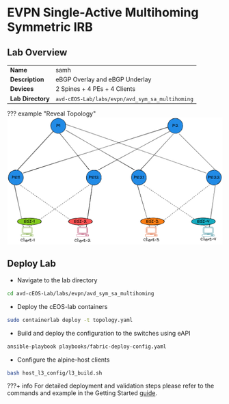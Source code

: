 # EVPN Single-Active Multihoming Symmetric IRB

## Lab Overview

|                               |                                                                                  |
| ----------------------------- | -------------------------------------------------------------------------------- |
| **Name**                      | samh                                                                             |
| **Description**               | eBGP Overlay and eBGP Underlay                                                   |
| **Devices**                   | 2 Spines + 4 PEs + 4 Clients                                                     |
| **Lab Directory**             | `avd-cEOS-Lab/labs/evpn/avd_sym_sa_multihoming`                                  |

??? example "Reveal Topology"
    ![Figure avd_sym_irb](../images/sa_sym_mh_v2.png)

## Deploy Lab

* Navigate to the lab directory

```bash
cd avd-cEOS-Lab/labs/evpn/avd_sym_sa_multihoming
```

* Deploy the cEOS-lab containers

```bash
sudo containerlab deploy -t topology.yaml
```

* Build and deploy the configuration to the switches using eAPI

```bash
ansible-playbook playbooks/fabric-deploy-config.yaml
```

* Configure the alpine-host clients

```bash
bash host_l3_config/l3_build.sh
```

???+ info
    For detailed deployment and validation steps please refer to the commands and example in the Getting Started [guide](../quickStart.md).
